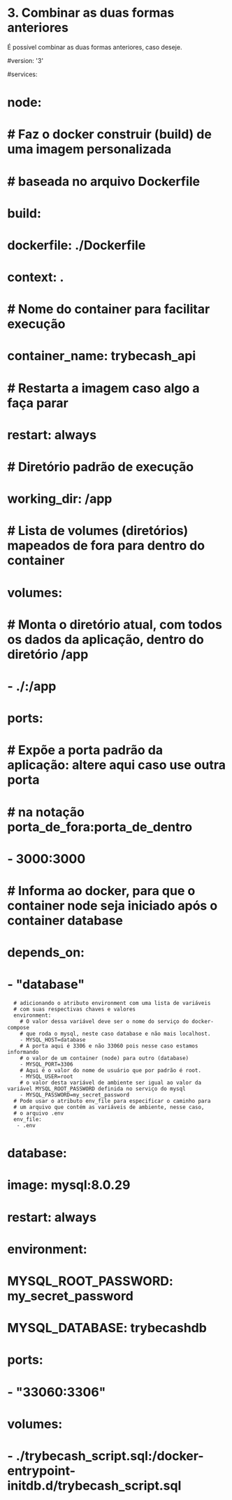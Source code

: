 # 3. Combinar as duas formas anteriores
É possível combinar as duas formas anteriores, caso deseje.

#version: '3'

#services:
#  node:
#     # Faz o docker construir (build) de uma imagem personalizada
#     # baseada no arquivo Dockerfile
#     build: 
#       dockerfile: ./Dockerfile
#       context: .
#     # Nome do container para facilitar execução
#     container_name: trybecash_api
#     # Restarta a imagem caso algo a faça parar
#     restart: always
#     # Diretório padrão de execução
#     working_dir: /app
#     # Lista de volumes (diretórios) mapeados de fora para dentro do container
#     volumes:
#       # Monta o diretório atual, com todos os dados da aplicação, dentro do diretório /app
#       - ./:/app
#     ports:
#       # Expõe a porta padrão da aplicação: altere aqui caso use outra porta
#       # na notação porta_de_fora:porta_de_dentro
#       - 3000:3000
#     # Informa ao docker, para que o container node seja iniciado após o container database
#     depends_on:
#       - "database"
      # adicionando o atributo environment com uma lista de variáveis
      # com suas respectivas chaves e valores      
      environment:
        # O valor dessa variável deve ser o nome do serviço do docker-compose
        # que roda o mysql, neste caso database e não mais localhost.
        - MYSQL_HOST=database 
        # A porta aqui é 3306 e não 33060 pois nesse caso estamos informando
        # o valor de um container (node) para outro (database)
        - MYSQL_PORT=3306
        # Aqui é o valor do nome de usuário que por padrão é root.
        - MYSQL_USER=root
        # o valor desta variável de ambiente ser igual ao valor da variável MYSQL_ROOT_PASSWORD definida no serviço do mysql
        - MYSQL_PASSWORD=my_secret_password
      # Pode usar o atributo env_file para especificar o caminho para 
      # um arquivo que contém as variáveis de ambiente, nesse caso,
      # o arquivo .env
      env_file:
       - .env         
#  database:
#    image: mysql:8.0.29
#    restart: always
#    environment:
#      MYSQL_ROOT_PASSWORD: my_secret_password
#      MYSQL_DATABASE: trybecashdb
#    ports:
#      - "33060:3306"
#    volumes:
#      - ./trybecash_script.sql:/docker-entrypoint-initdb.d/trybecash_script.sql
